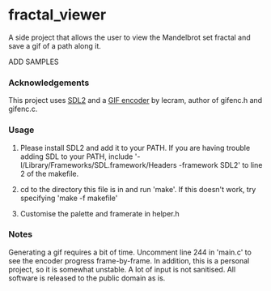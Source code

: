 # fractal_viewer

A side project that allows the user to view the Mandelbrot set fractal and save a gif of a path along it.


ADD SAMPLES

### Acknowledgements

This project uses [SDL2](https://www.libsdl.org/) and a [GIF encoder](https://github.com/lecram/gifenc) by lecram, author of gifenc.h and gifenc.c.

### Usage

1) Please install SDL2 and add it to your PATH. If you are having trouble adding SDL to your PATH, include '-I/Library/Frameworks/SDL.framework/Headers -framework SDL2' to line 2 of the makefile.

2) cd to the directory this file is in and run 'make'. If this doesn't work, try specifying 'make -f makefile'

3) Customise the palette and framerate in helper.h

### Notes

Generating a gif requires a bit of time. Uncomment line 244 in 'main.c' to see the encoder progress frame-by-frame. In addition, this is a personal project, so it is somewhat unstable. A lot of input is not sanitised. All software is released to the public domain as is.